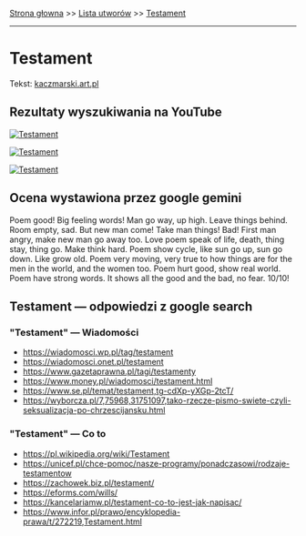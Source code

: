 [Strona głowna](../index.md) >> [Lista utworów](../list.md) >> [Testament](589.md)

---

# Testament

Tekst: [kaczmarski.art.pl](https://www.kaczmarski.art.pl/tworczosc/wiersze/testament/)

## Rezultaty wyszukiwania na YouTube

[![Testament](http://img.youtube.com/vi/XL_26Xm7yV4/0.jpg)](https://www.youtube.com/watch?v=XL_26Xm7yV4 "Jacek Kaczmarski - Testament 95' - YouTube")

[![Testament](http://img.youtube.com/vi/Hq9HgommE58/0.jpg)](https://www.youtube.com/watch?v=Hq9HgommE58 "Testament '95 wersja oryginalna, dłuższa - Jacek Kaczmarski - YouTube")

[![Testament](http://img.youtube.com/vi/nU6Cd-rOKQM/0.jpg)](https://www.youtube.com/watch?v=nU6Cd-rOKQM "Testament '95 - YouTube")

## Ocena wystawiona przez google gemini

Poem good! Big feeling words! Man go way, up high. Leave things behind. Room empty, sad. But new man come! Take man things! Bad! First man angry, make new man go away too. Love poem speak of life, death, thing stay, thing go. Make think hard. Poem show cycle, like sun go up, sun go down. Like grow old. Poem very moving, very true to how things are for the men in the world, and the women too. Poem hurt good, show real world. Poem have strong words. It shows all the good and the bad, no fear. 10/10!


## Testament — odpowiedzi z google search

### "Testament" — Wiadomości

 - <https://wiadomosci.wp.pl/tag/testament>
 - <https://wiadomosci.onet.pl/testament>
 - <https://www.gazetaprawna.pl/tagi/testamenty>
 - <https://www.money.pl/wiadomosci/testament.html>
 - <https://www.se.pl/temat/testament,tg-cdXp-yXGp-2tcT/>
 - <https://wyborcza.pl/7,75968,31751097,tako-rzecze-pismo-swiete-czyli-seksualizacja-po-chrzescijansku.html>

### "Testament" — Co to

 - <https://pl.wikipedia.org/wiki/Testament>
 - <https://unicef.pl/chce-pomoc/nasze-programy/ponadczasowi/rodzaje-testamentow>
 - <https://zachowek.biz.pl/testament/>
 - <https://eforms.com/wills/>
 - <https://kancelariamw.pl/testament-co-to-jest-jak-napisac/>
 - <https://www.infor.pl/prawo/encyklopedia-prawa/t/272219,Testament.html>

